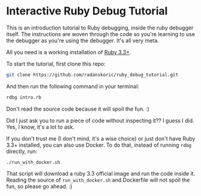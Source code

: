 # Interactive Ruby Debug Tutorial

This is an introduction tutorial to Ruby debugging, inside the ruby debugger itself.
The instructions are woven through the code so you're learning to use the debugger as
you're using the debugger. It's all very meta.

All you need is a working installation of [Ruby 3.3+](https://www.ruby-lang.org/).

To start the tutorial, first clone this repo:
```bash
git clone https://github.com/radanskoric/ruby_debug_tutorial.git
```

And then run the following command in your terminal:
```bash
rdbg intro.rb
```
Don't read the source code because it will spoil the fun. :)

Did I just ask you to run a piece of code without inspecting it??
I guess I did. Yes, I know, it's a lot to ask.

If you don't trust me (I don't mind, it's a wise choice) or just don't have Ruby 3.3+ installed,
you can also use Docker. To do that, instead of running `rdbg` directly, run:
```
./run_with_docker.sh
```
That script will download a ruby 3.3 official image and run the code inside it.
Reading the source of `run_with_docker.sh` and Dockerfile will not spoil the fun, so please go ahead. :)
